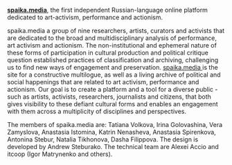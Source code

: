 **[spaika.media](https://spaika.media/)**, the first independent Russian-language online platform dedicated to art-activism, performance and actionism.

spaika.media a group of nine researchers, artists, curators and activists that are dedicated to the broad and multidisciplinary analysis of performance, art activism and actionism. The non-institutional and ephemeral nature of these forms of participation in cultural production and political critique question established practices of classification and archiving, challenging us to find new ways of engagement and preservation. [spaika.media ](https://spaika.media/) is the site for a constructive multilogue, as well as a living archive of political and social happenings that are related to  art activism, performance and actionism. Our goal is to create a platform and a tool for a diverse public - such as artists, activists, researchers, journalists and citizens, that both gives visibility to these defiant cultural forms and enables an engagement with them across a multiplicity of disciplines and perspectives.

The members of spaika.media are: Tatiana Volkova, Irina Golovashina, Vera Zamyslova, Anastasia Istomina, Katrin Nenasheva, Anastasia Spirenkova, Antonina Stebur, Natalia Tikhonova, Dasha Filippova. The design is developed by Andrew Steburako. The technical team are Alexei Accio and itcoop (Igor Matrynenko and others).
